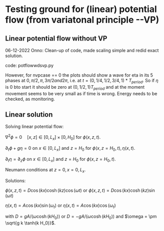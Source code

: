 # Testing ground for (linear) potential flow (from variatonal principle --VP)

## Linear potential flow without VP

06-12-2022 Onno: Clean-up of code, made scaling simple and redid exact solution.

code: potflowwdsvp.py

However, for nvpcase == 0 the plots should show a wave for eta in its 5 phases at $0, \pi/2, \pi, 3\pi/2 and 2\pi$, i.e. at $t=(0,1/4,1/2,3/4,1)*T_{period}$. So if $\eta$ is 0 bto start it should be zero at $(0,1/2,1)T_{period}$ and at the moment movement seems to be very small as if time is wrong. Energy needs to be checked, as monitoring.

## Linear solution

Solving linear potential flow:

$\nabla^2 \phi=0\quad[x,z]\in[0,L_x]\times[0,H_0]$ for $\phi(x,z,t)$.

$\partial_t\phi+g \eta = 0$ on $x\in[0,L_x]$ and $z=H_0$ for $\phi(x,z=H_0,t),\eta(x,t)$.

$\partial_t \eta = \partial_z\phi$ on $x\in[0,L_x]$ and $z=H_0$ for $\phi(x,z=H_0,t)$.

Neumann conditions at $z=0,x=0,L_x$.

Solutions:

$\phi(x,z,t) = D \cos(k x)\cosh(k z)\cos(\omega t)$ or $\phi(x,z,t) = D \cos(k x)\cosh(k z)\sin(\omega t)$ 

$\eta(x,t) = A \cos(k x) \sin(\omega_t)$ or $\eta(x,t) = A \cos(k x) \cos(\omega_t)$

with $D = g A/(\omega\cosh(k H_0))$ or $D = -g A/(\omega\cosh(k H_0))$ and $\omega = \pm \sqrt{g k \tanh(k H_0)}$.


